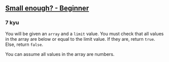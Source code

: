 <h2><a href=https://www.codewars.com/kata/57cc981a58da9e302a000214/train/javascript target="_blank">Small enough? - Beginner</a></h2><h3>7 kyu</h3><p>You will be given an <code>array</code> and a <code>limit</code> value. You must check that all values in the array are below or equal to the limit value. If they are, return <code>true</code>. Else, return <code>false</code>.</p><p>You can assume all values in the array are numbers.</p>